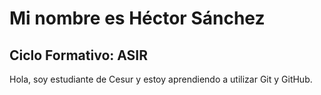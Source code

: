 # Mi nombre es Héctor Sánchez
## Ciclo Formativo: ASIR
Hola, soy estudiante de Cesur y estoy aprendiendo a utilizar Git y GitHub.

